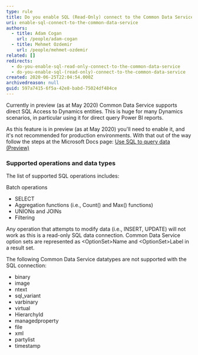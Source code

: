 ```yaml
---
type: rule
title: Do you enable SQL (Read-Only) connect to the Common Data Service?
uri: enable-sql-connect-to-the-common-data-service
authors:
  - title: Adam Cogan
    url: /people/adam-cogan
  - title: Mehmet Ozdemir
    url: /people/mehmet-ozdemir
related: []
redirects:
  - do-you-enable-sql-read-only-connect-to-the-common-data-service
  - do-you-enable-sql-(read-only)-connect-to-the-common-data-service
created: 2020-06-25T22:04:54.000Z
archivedreason: null
guid: 597a7415-6f5a-42e8-babd-75024df484ce
---
```

Currently in preview (as at May 2020) Common Data Service supports direct SQL Access to Dynamics entities. This is huge for many Dynamics scenarios, in particular using it for direct query Power BI reports.

<!--endintro-->

As this feature is in preview (as at May 2020) you'll need to enable it, and it's not recommended for production environments. With that out of the way follow the steps at the Microsoft Docs page: [Use SQL to query data (Preview)](https&#58;//docs.microsoft.com/en-us/powerapps/developer/common-data-service/cds-sql-query)

### Supported operations and data types
The list of supported SQL operations includes:

Batch operations

* SELECT
* Aggregation functions (i.e., Count() and Max() functions)
* UNIONs and JOINs
* Filtering

Any operation that attempts to modify data (i.e., INSERT, UPDATE) will not work as this is a read-only SQL data connection. Common Data Service option sets are represented as &lt;OptionSet&gt;Name and &lt;OptionSet&gt;Label in a result set.

The following Common Data Service datatypes are not supported with the SQL connection:
- binary
- image
- ntext
- sql_variant
- varbinary
- virtual
- HierarchyId
- managedproperty
- file
- xml
- partylist
- timestamp